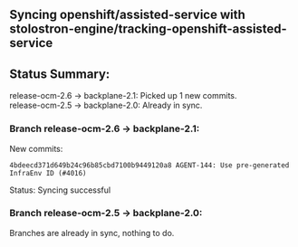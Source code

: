 ## Syncing openshift/assisted-service with stolostron-engine/tracking-openshift-assisted-service

## Status Summary:

release-ocm-2.6 -> backplane-2.1: Picked up 1 new commits.  
release-ocm-2.5 -> backplane-2.0: Already in sync.  

### Branch release-ocm-2.6 -> backplane-2.1:

New commits:

```
4bdeecd371d649b24c96b85cbd7100b9449120a8 AGENT-144: Use pre-generated InfraEnv ID (#4016)
```

Status: Syncing successful

### Branch release-ocm-2.5 -> backplane-2.0:

Branches are already in sync, nothing to do.
